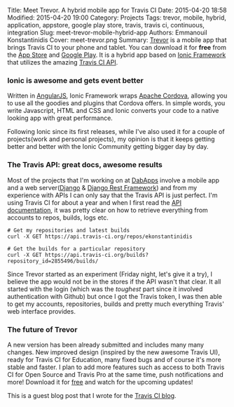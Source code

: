 Title: Meet Trevor. A hybrid mobile app for Travis CI
Date: 2015-04-20 18:58
Modified: 2015-04-20 19:00
Category: Projects
Tags: trevor, mobile, hybrid, application, appstore, google play store, travis, travis ci, continuous, integration
Slug: meet-trevor-mobile-hybrid-app
Authors: Emmanouil Konstantinidis
Cover: meet-trevor.png
Summary: [Trevor](http://www.trevorapp.com/) is a mobile app that brings Travis CI to your phone and tablet. You can download it for **free** from the [App Store](http://itunes.apple.com/app/id962155187) and [Google Play](http://play.google.com/store/apps/details?id=com.iamemmanouil.trevor). It is a hybrid app based on [Ionic Framework](http://www.ionicframework.com/) that utilizes the amazing [Travis CI API](http://docs.travis-ci.com/api/).

### Ionic is awesome and gets event better
Written in [AngularJS](http://www.angularjs.com/), Ionic Framework wraps [Apache Cordova](http://www.cordova.io/), allowing you to use all the goodies and plugins that Cordova offers. In simple words, you write Javascript, HTML and CSS and Ionic converts your code to a native looking app with great performance.

Following Ionic since its first releases, while I've also used it for a couple of projects(work and personal projects), my opinion is that it keeps getting better and better with the Ionic Community getting bigger day by day.

### The Travis API: great docs, awesome results
Most of the projects that I'm working on at [DabApps](http://www.dabapps.com) involve a mobile app and a web server([Django](http://www.djangoproject.com/) & [Django Rest Framework](http://www.djangorestframework.com/)) and from my experience with APIs I can only say that the Travis API is just perfect.  I'm using Travis CI for about a year and when I first read the [API documentation](http://docs.travis-ci.com/api/), it was pretty clear on how to retrieve everything from accounts to repos, builds, logs etc.

    # Get my repositories and latest builds
    curl -X GET https://api.travis-ci.org/repos/ekonstantinidis

    # Get the builds for a particular repository
    curl -X GET https://api.travis-ci.org/builds?repository_id=2855496/builds/

Since Trevor started as an experiment (Friday night,  let's give it a try), I believe the app would not be in the stores if the API wasn't that clear. It all started with the login (which was the *toughest* part since it involved authentication with Github) but once I got the Travis token, I was then able to get my accounts, repositories, builds and pretty much everything Travis' web interface provides.

### The future of Trevor
A new version has been already submitted and includes many many changes. New improved design (inspired by the new awesome Travis UI), ready for Travis CI for Education, many fixed bugs and of course it's more stable and faster. I plan to add more features such as access to both Travis CI for Open Source and Travis Pro at the same time, push notifications and more! Download it for [free](http://www.trevorapp.com/) and watch for the upcoming updates!

This is a guest blog post that I wrote for the [Travis CI blog](http://blog.travis-ci.com/2015-04-06-meet-trevor-hybrid-app/).